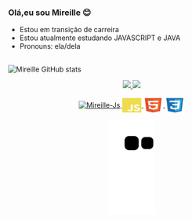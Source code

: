 ### Olá,eu sou Mireille 😊
- Estou em transição de carreira
- Estou atualmente estudando JAVASCRIPT e JAVA
- Pronouns: ela/dela
  ##
![Mireille GitHub stats](https://github-readme-stats.vercel.app/api?username=MireilleCristina&show_icons=true&theme=radical)
<div align="center">
  <a href="https://github.com/MireilleCristina">
  <img height="180em" src="https://github-readme-stats.vercel.app/api?username=MireilleCristina&show_icons=true&theme=dracula&include_all_commits=true&count_private=true"/>
  <img height="180em" src="https://github-readme-stats.vercel.app/api/top-langs/?username=MireilleCristina&layout=compact&langs_count=7&theme=dracula"/>
 <div style="display: inline_block"><br
   <link rel="stylesheet" href="https://cdn.jsdelivr.net/gh/devicons/devicon@v2.15.1/devicon.min.css">
  <img align="center" alt="Mireille-Js" height="30" width="40" src="https://cdn.jsdelivr.net/gh/devicons/devicon/icons/java/java-plain-wordmark.svg" />
  <img align="center" alt="Mireille-Js" height="30" width="40" src="https://raw.githubusercontent.com/devicons/devicon/master/icons/javascript/javascript-plain.svg">
  <img align="center" alt="Mireille-HTML" height="30" width="40" src="https://raw.githubusercontent.com/devicons/devicon/master/icons/html5/html5-original.svg">
  <img align="center" alt="Mireille-CSS" height="30" width="40" src="https://raw.githubusercontent.com/devicons/devicon/master/icons/css3/css3-original.svg">
<div> 
 
  ![Snake animation](https://github.com/MireilleCristina/MireilleCristina/blob/output/github-contribution-grid-snake.svg)
 
</div>

